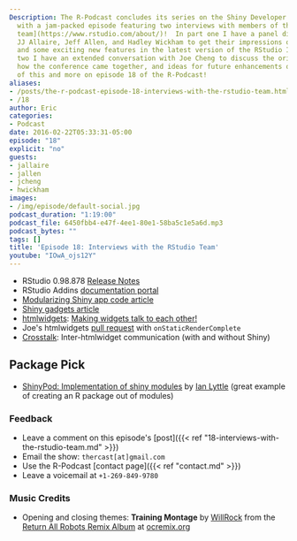 ```yaml
---
Description: The R-Podcast concludes its series on the Shiny Developer Conference
  with a jam-packed episode featuring two interviews with members of the [RStudio
  team](https://www.rstudio.com/about/)!  In part one I have a panel discussion with
  JJ Allaire, Jeff Allen, and Hadley Wickham to get their impressions of the conference
  and some exciting new features in the latest version of the RStudio IDE.  In part
  two I have an extended conversation with Joe Cheng to discuss the origins of Shiny,
  how the conference came together, and ideas for future enhancements of shiny. All
  of this and more on episode 18 of the R-Podcast!
aliases:
- /posts/the-r-podcast-episode-18-interviews-with-the-rstudio-team.html
- /18
author: Eric
categories:
- Podcast
date: 2016-02-22T05:33:31-05:00
episode: "18"
explicit: "no"
guests:
- jallaire
- jallen
- jcheng
- hwickham
images:
- /img/episode/default-social.jpg
podcast_duration: "1:19:00"
podcast_file: 6450fbb4-e47f-4ee1-80e1-58ba5c1e5a6d.mp3
podcast_bytes: ""
tags: []
title: 'Episode 18: Interviews with the RStudio Team'
youtube: "IOwA_ojs12Y"
---
```


* RStudio 0.98.878 [Release Notes](http://blog.rstudio.org/2016/02/09/new-release-of-rstudio-v0-99-878/)
* RStudio Addins [documentation portal](http://rstudio.github.io/rstudioaddins/)
* [Modularizing Shiny app code article](http://shiny.rstudio.com/articles/modules.html)
* [Shiny gadgets article](http://shiny.rstudio.com/articles/gadgets.html)
* [htmlwidgets](http://www.htmlwidgets.org/): [Making widgets talk to each other!](https://github.com/ramnathv/htmlwidgets/issues/86#issuecomment-159863989)
* Joe's htmlwidgets [pull request](https://github.com/ramnathv/htmlwidgets/pull/172) with `onStaticRenderComplete`
* [Crosstalk](https://github.com/rstudio/crosstalk): Inter-htmlwidget communication (with and without Shiny)

## Package Pick

* [ShinyPod: Implementation of shiny modules](https://github.com/ijlyttle/shinypod) by [Ian Lyttle](https://github.com/ijlyttle) (great example of creating an R package out of modules)

### Feedback

- Leave a comment on this episode's [post]({{< ref "18-interviews-with-the-rstudio-team.md" >}})
- Email the show: `thercast[at]gmail.com`
- Use the R-Podcast [contact page]({{< ref "contact.md" >}})
- Leave a voicemail at `+1-269-849-9780`

### Music Credits

- Opening and closing themes: __Training Montage__ by [WillRock](http://ocremix.org/artist/5043/willrock)  from the [Return All Robots Remix Album](http://ocremix.org/events/returnallrobots/) at [ocremix.org](http://ocremix.org/)

